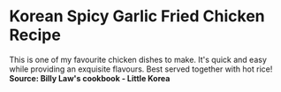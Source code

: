 # Korean Spicy Garlic Fried Chicken Recipe 
This is one of my favourite chicken dishes to make. It's quick and easy while providing an exquisite flavours.
Best served together with hot rice! <br>
**Source: Billy Law's cookbook - Little Korea**
